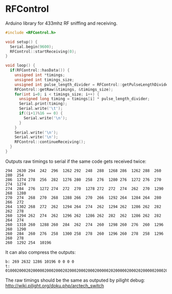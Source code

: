 RFControl
==========

Arduino library for 433mhz RF sniffing and receiving.

```c++
#include <RFControl.h>

void setup() {
  Serial.begin(9600);
  RFControl::startReceiving(0);
}

void loop() {
  if(RFControl::hasData()) {
    unsigned int *timings;
    unsigned int timings_size;
    unsigned int pulse_length_divider = RFControl::getPulseLengthDivider();
    RFControl::getRaw(&timings, &timings_size);
    for(int i=0; i < timings_size; i++) {
      unsigned long timing = timings[i] * pulse_length_divider;
      Serial.print(timing);
      Serial.write('\t');
      if((i+1)%16 == 0) {
        Serial.write('\n');
      }
    }
    Serial.write('\n');
    Serial.write('\n');
    RFControl::continueReceiving();
  }
}
```

Outputs raw timings to serial if the same code gets received twice:

```
294  2630 294  242  296  1262 292  248  288  1268 286  1262 288  260  280  254  
286  1274 278  256  282  1276 280  258  276  1280 276  1272 276  270  274  1274 
274  284  276  1272 274  272  270  1278 272  272  274  262  270  1290 268  1280 
270  274  268  270  268  1288 266  270  266  1292 264  1284 264  280  266  272  
264  1302 268  272  262  1294 264  274  262  1294 262  1286 262  282  262  278  
260  1294 262  274  262  1296 262  1286 262  282  262  1286 262  282  264  274  
260  1310 260  1288 260  284  262  274  260  1298 260  276  260  1296 260  1290 
260  284  260  276  258  1300 258  278  260  1296 260  278  258  1296 260  278  
260  1292 254  10196     
```

It can also compress the outputs:

```
b: 269 2632 1286 10196 0 0 0 0 
t: 010002000202000002000200020200020002000200000202000002000202000002000200020200000200020200020000020200000200020200000200020002000203
```

The raw timings should be the same as outputed by pilight debug: http://wiki.pilight.org/doku.php/arctech_switch